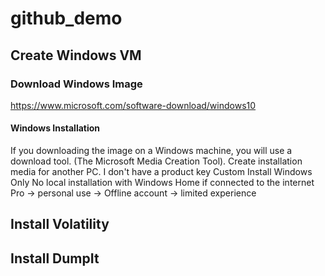 # github_demo

## Create Windows VM
### Download Windows Image
https://www.microsoft.com/software-download/windows10
#### Windows Installation 
If you downloading the image on a Windows machine, you will use a download tool. (The Microsoft Media Creation Tool).
Create installation media for another PC.
I don't have a product key
Custom Install Windows Only
No local installation with Windows Home if connected to the internet
Pro -> personal use -> Offline account -> limited experience

## Install Volatility

## Install DumpIt
